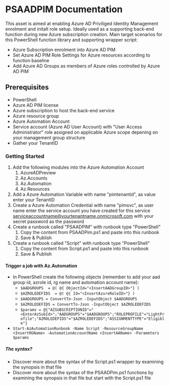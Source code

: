 # PSAADPIM Documentation
This asset is aimed at enabling Azure AD Priviliged Identity Management enrolment and initalt role setup. Ideally used as a supporting back-end function during new Azure subscription creation.
Main target scenarios for this PowerShell function library and supporting wrapper script:
- Azure Subscription enrolment into Azure AD PIM
- Set Azure AD PIM Role Settings for Azure resources according to function baseline
- Add Azure AD Groups as members of Azure roles controlled by Azure AD PIM 
## Prerequisites
- PowerShell
- Azure AD PIM license
- Azure subscription to host the back-end service
- Azure resource group
- Azure Automation Account
- Service account (Azure AD User Account) with "User Access Administrator" role assigned on applicable Azure scope depening on your management group structure
- Gather your TenantID

### Getting Started
1. Add the following modules into the Azure Automation Account
    1. AzureADPreview
    1. Az.Accounts
    1. Az.Automation
    1. Az.Resources
1. Add a Azure Automation Variable with name "pimtenantid", as value enter your TenantID
1. Create a Azure Automation Credential with name "pimsvc", as user name enter the service account you have created for this service serviceaccountname@yourtenantname.onmicrosoft.com with your secret password as the password
1. Create a runbook called "PSAADPIM" with runbook type "PowerShell"
    1. Copy the content from PSAADPim.ps1 and paste into this runbook
    1. Save & Publish
1. Create a runbook called "Script" with runbook type "PowerShell"
    1. Copy the content from Script.ps1 and paste into this runbook
    1. Save & Publish
#### Trigger a job with Az.Automation
- In PowerShell create the following objects (remember to add your aad group id, azrole id, rg name and automation account name):
    - `$AADGROUPS  = @(
                @{ ObjectId="<InsertAADGroupID>"}
        )`
    - `$AZROLEDEFIDS  = @(
                    @{ Id="<InsertAzureRoleID>"}
        )`
    - `$AADGROUPS = ConvertTo-Json -InputObject $AADGROUPS`
    - `$AZROLEDEFIDS = ConvertTo-Json -InputObject $AZROLEDEFIDS`
    - `$params = @{"AZSUBSCRIPTIONID"="<EnterAzSubId>";"AADGROUPS"="$AADGROUPS";"ROLEPROFILE"="LightProfile";"AZROLEDEFIDS"="$AZROLEDEFIDS";"ASSIGNMENTTYPE"="Eligible"}`
- `Start-AzAutomationRunbook -Name Script -ResourceGroupName <InsertRGName> -AutomationAccountName <InsertAAName> -Parameters $params`
##### The syntax?
- Discover more about the syntax of the Script.ps1 wrapper by examining the synopsis in that file
- Discover more about the syntax of the PSAADPim.ps1 functions by examining the synopsis in that file but start with the Script.ps1 file